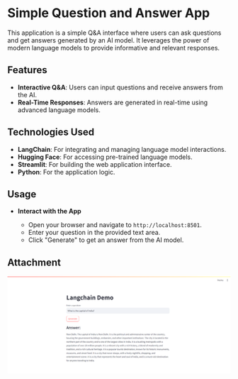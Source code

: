 # Simple Question and Answer App

This application is a simple Q&A interface where users can ask questions and get answers generated by an AI model. It leverages the power of modern language models to provide informative and relevant responses.

## Features

- **Interactive Q&A**: Users can input questions and receive answers from the AI.
- **Real-Time Responses**: Answers are generated in real-time using advanced language models.

## Technologies Used

- **LangChain**: For integrating and managing language model interactions.
- **Hugging Face**: For accessing pre-trained language models.
- **Streamlit**: For building the web application interface.
- **Python**: For the application logic.

## Usage

- **Interact with the App**

    - Open your browser and navigate to `http://localhost:8501`.
    - Enter your question in the provided text area.
    - Click "Generate" to get an answer from the AI model.

## Attachment

![alt text](image.png)


